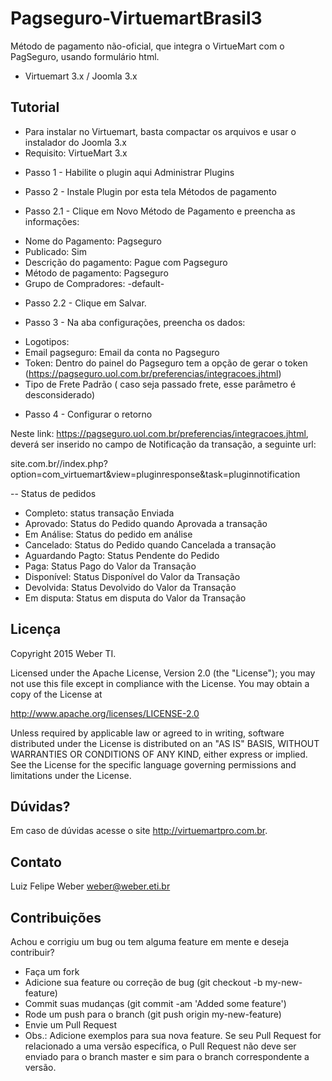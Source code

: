 # Pagseguro-VirtuemartBrasil3
Método de pagamento não-oficial, que integra o VirtueMart com o PagSeguro, usando formulário html.
* Virtuemart 3.x / Joomla 3.x

Tutorial
-------

* Para instalar no Virtuemart, basta compactar os arquivos e usar o instalador do Joomla 3.x
* Requisito: VirtueMart 3.x

- Passo 1 - Habilite o plugin aqui Administrar Plugins

- Passo 2 - Instale Plugin por esta tela Métodos de pagamento

- Passo 2.1 - Clique em Novo Método de Pagamento e preencha as informações:

* Nome do Pagamento: Pagseguro
* Publicado: Sim
* Descrição do pagamento: Pague com Pagseguro
* Método de pagamento: Pagseguro
* Grupo de Compradores: -default-

- Passo 2.2 - Clique em Salvar.

- Passo 3 - Na aba configurações, preencha os dados:

* Logotipos:
* Email pagseguro: Email da conta no Pagseguro
* Token: Dentro do painel do Pagseguro tem a opção de gerar o token (https://pagseguro.uol.com.br/preferencias/integracoes.jhtml) 
* Tipo de Frete Padrão ( caso seja passado frete, esse parâmetro é desconsiderado)

- Passo 4 - Configurar o retorno

Neste link: https://pagseguro.uol.com.br/preferencias/integracoes.jhtml, deverá ser inserido no campo de Notificação da transação, a seguinte url:

site.com.br//index.php?option=com_virtuemart&view=pluginresponse&task=pluginnotification

-- Status de pedidos
* Completo: status transação Enviada
* Aprovado: Status do Pedido quando Aprovada a transação
* Em Análise: Status do pedido em análise
* Cancelado: Status do Pedido quando Cancelada a transação
* Aguardando Pagto: Status Pendente do Pedido
* Paga: Status Pago do Valor da Transação
* Disponível: Status Disponível do Valor da Transação
* Devolvida: Status Devolvido do Valor da Transação
* Em disputa: Status em disputa do Valor da Transação

Licença
-------

Copyright 2015 Weber TI.

Licensed under the Apache License, Version 2.0 (the "License"); you may not use this file except in compliance with the License. You may obtain a copy of the License at

http://www.apache.org/licenses/LICENSE-2.0

Unless required by applicable law or agreed to in writing, software distributed under the License is distributed on an "AS IS" BASIS, WITHOUT WARRANTIES OR CONDITIONS OF ANY KIND, either express or implied. See the License for the specific language governing permissions and limitations under the License.


Dúvidas?
----------

Em caso de dúvidas acesse o site http://virtuemartpro.com.br.

Contato
----------

Luiz Felipe Weber
weber@weber.eti.br

Contribuições
-------------

Achou e corrigiu um bug ou tem alguma feature em mente e deseja contribuir?

* Faça um fork
* Adicione sua feature ou correção de bug (git checkout -b my-new-feature)
* Commit suas mudanças (git commit -am 'Added some feature')
* Rode um push para o branch (git push origin my-new-feature)
* Envie um Pull Request
* Obs.: Adicione exemplos para sua nova feature. Se seu Pull Request for relacionado a uma versão específica, o Pull Request não deve ser enviado para o branch master e sim para o branch correspondente a versão.
